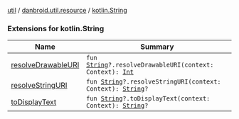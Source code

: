 [util](../../index.md) / [danbroid.util.resource](../index.md) / [kotlin.String](./index.md)

### Extensions for kotlin.String

| Name | Summary |
|---|---|
| [resolveDrawableURI](resolve-drawable-u-r-i.md) | `fun `[`String`](https://kotlinlang.org/api/latest/jvm/stdlib/kotlin/-string/index.html)`?.resolveDrawableURI(context: Context): `[`Int`](https://kotlinlang.org/api/latest/jvm/stdlib/kotlin/-int/index.html) |
| [resolveStringURI](resolve-string-u-r-i.md) | `fun `[`String`](https://kotlinlang.org/api/latest/jvm/stdlib/kotlin/-string/index.html)`?.resolveStringURI(context: Context): `[`String`](https://kotlinlang.org/api/latest/jvm/stdlib/kotlin/-string/index.html)`?` |
| [toDisplayText](to-display-text.md) | `fun `[`String`](https://kotlinlang.org/api/latest/jvm/stdlib/kotlin/-string/index.html)`?.toDisplayText(context: Context): `[`String`](https://kotlinlang.org/api/latest/jvm/stdlib/kotlin/-string/index.html)`?` |
